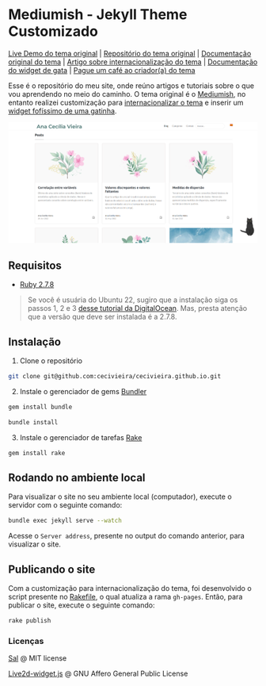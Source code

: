 # Mediumish - Jekyll Theme Customizado

[Live Demo do tema original](https://wowthemesnet.github.io/mediumish-theme-jekyll/) | [Repositório do tema original](https://github.com/wowthemesnet/mediumish-theme-jekyll/) | [Documentação original do tema](https://bootstrapstarter.com/template-mediumish-bootstrap-jekyll/) | [Artigo sobre internacionalização do tema](https://cecivieira.com/criando-site-multilingue-com-jekyll/) | [Documentação do widget de gata](https://github.com/xiazeyu/live2d-widget.js) | [Pague um café ao criador(a) do tema](https://www.wowthemes.net/donate/)

Esse é o repositório do meu site, onde reúno artigos e tutoriais sobre o que vou aprendendo no meio do caminho. O tema original é o [Mediumish](https://github.com/wowthemesnet/mediumish-theme-jekyll/), no entanto realizei customização para [internacionalizar o tema](https://cecivieira.com/criando-site-multilingue-com-jekyll/) e inserir um [widget fofíssimo de uma gatinha](https://github.com/xiazeyu/live2d-widget.js).

![mediumish customizado](assets/images/template-imagem.png)


## Requisitos

- [Ruby 2.7.8](https://www.ruby-lang.org/en/)

> Se você é usuária do Ubuntu 22, sugiro que a instalação siga os passos 1, 2 e 3 [desse tutorial da DigitalOcean](https://www.digitalocean.com/community/tutorials/how-to-install-ruby-on-rails-with-rbenv-on-ubuntu-22-04). Mas, presta atenção que a versão que deve ser instalada é a 2.7.8.


## Instalação

1. Clone o repositório
```bash
git clone git@github.com:cecivieira/cecivieira.github.io.git
```

2. Instale o gerenciador de gems [Bundler](https://bundler.io/)
```bash
gem install bundle
```
```bash
bundle install
```

3. Instale o gerenciador de tarefas [Rake](https://ruby.github.io/rake/)
```bash
gem install rake
```


## Rodando no ambiente local

Para visualizar o site no seu ambiente local (computador), execute o servidor com o seguinte comando:

```bash
bundle exec jekyll serve --watch
```

Acesse o `Server address`, presente no output do comando anterior, para visualizar o site.


## Publicando o site

Com a customização para internacionalização do tema, foi desenvolvido o script presente no [Rakefile](Rakefile), o qual atualiza a rama `gh-pages`. Então, para publicar o site, execute o seguinte comando:

```bash
rake publish
```


### Licenças

[Sal](https://www.wowthemes.net) @ MIT license

[Live2d-widget.js](https://github.com/xiazeyu/live2d-widget.js) @ GNU Affero General Public License
